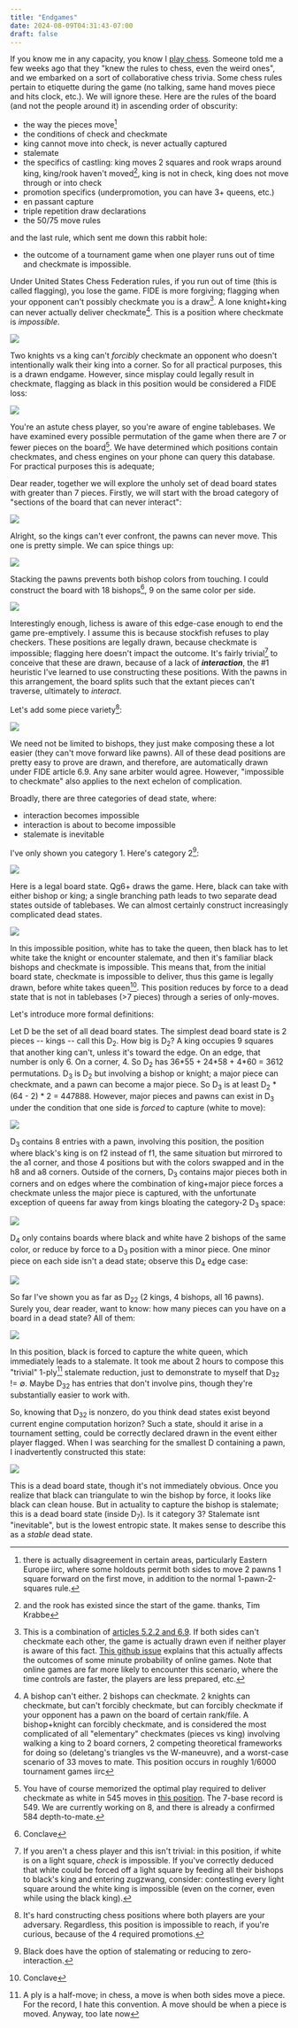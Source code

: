 ```yaml
---
title: "Endgames"
date: 2024-08-09T04:31:43-07:00
draft: false
---
```


If you know me in any capacity, you know I [play chess](https://lichess.org/@/avry). Someone told me a few weeks ago that they "knew the rules to chess, even the weird ones", and we embarked on a sort of collaborative chess trivia. Some chess rules pertain to etiquette during the game (no talking, same hand moves piece and hits clock, etc.). We will ignore these. Here are the rules of the board (and not the people around it) in ascending order of obscurity:

- the way the pieces move[^1]
- the conditions of check and checkmate
- king cannot move into check, is never actually captured
- stalemate
- the specifics of castling: king moves 2 squares and rook wraps around king, king/rook haven't moved[^2], king is not in check, king does not move through or into check
- promotion specifics (underpromotion, you can have 3+ queens, etc.)
- en passant capture
- triple repetition draw declarations
- the 50/75 move rules

and the last rule, which sent me down this rabbit hole:

- the outcome of a tournament game when one player runs out of time and checkmate is impossible.

Under United States Chess Federation rules, if you run out of time (this is called flagging), you lose the game. FIDE is more forgiving; flagging when your opponent can't possibly checkmate you is a draw[^4]. A lone knight+king can never actually deliver checkmate[^3]. This is a position where checkmate is *impossible*. 

![](https://media.githubusercontent.com/media/graevy/graevy.github.io/main/static/images/chess/kvn.png)

Two knights vs a king can't *forcibly* checkmate an opponent who doesn't intentionally walk their king into a corner. So for all practical purposes, this is a drawn endgame. However, since misplay could legally result in checkmate, flagging as black in this position would be considered a FIDE loss:

![](https://media.githubusercontent.com/media/graevy/graevy.github.io/main/static/images/chess/kvnn.png)

You're an astute chess player, so you're aware of engine tablebases. We have examined every possible permutation of the game when there are 7 or fewer pieces on the board[^5]. We have determined which positions contain checkmates, and chess engines on your phone can query this database. For practical purposes this is adequate;

Dear reader, together we will explore the unholy set of dead board states with greater than 7 pieces. Firstly, we will start with the broad category of "sections of the board that can never interact":

![](https://media.githubusercontent.com/media/graevy/graevy.github.io/main/static/images/chess/8pawns.png)

Alright, so the kings can't ever confront, the pawns can never move. This one is pretty simple. We can spice things up:

![](https://media.githubusercontent.com/media/graevy/graevy.github.io/main/static/images/chess/22pieces.png)

Stacking the pawns prevents both bishop colors from touching. I could construct the board with 18 bishops[^7], 9 on the same color per side.

![](https://media.githubusercontent.com/media/graevy/graevy.github.io/main/static/images/chess/checkers.png)

Interestingly enough, lichess is aware of this edge-case enough to end the game pre-emptively. I assume this is because stockfish refuses to play checkers. These positions are legally drawn, because checkmate is impossible; flagging here doesn't impact the outcome. It's fairly trivial[^9] to conceive that these are drawn, because of a lack of ***interaction***, the #1 heuristic I've learned to use constructing these positions. With the pawns in this arrangement, the board splits such that the extant pieces can't traverse, ultimately to *interact*.

Let's add some piece variety[^6]:

![](https://media.githubusercontent.com/media/graevy/graevy.github.io/main/static/images/chess/trapped.png)

We need not be limited to bishops, they just make composing these a lot easier (they can't move forward like pawns). All of these dead positions are pretty easy to prove are drawn, and therefore, are automatically drawn under FIDE article 6.9. Any sane arbiter would agree. However, "impossible to checkmate" also applies to the next echelon of complication.

Broadly, there are three categories of dead state, where:

- interaction becomes impossible
- interaction is about to become impossible
- stalemate is inevitable

I've only shown you category 1. Here's category 2[^8]:


![](https://media.githubusercontent.com/media/graevy/graevy.github.io/main/static/images/chess/dynamicfork.png)

Here is a legal board state. Qg6+ draws the game. Here, black can take with either bishop or king; a single branching path leads to two separate dead states outside of tablebases. We can almost certainly construct increasingly complicated dead states.

![](https://media.githubusercontent.com/media/graevy/graevy.github.io/main/static/images/chess/secondlevel.png)

In this impossible position, white has to take the queen, then black has to let white take the knight or encounter stalemate, and then it's familiar black bishops and checkmate is impossible. This means that, from the initial board state, checkmate is impossible to deliver, thus this game is legally drawn, before white takes queen[^7]. This position reduces by force to a dead state that is not in tablebases (>7 pieces) through a series of only-moves.

Let's introduce more formal definitions:

Let D be the set of all dead board states. The simplest dead board state is 2 pieces -- kings -- call this D<sub>2</sub>. How big is D<sub>2</sub>? A king occupies 9 squares that another king can't, unless it's toward the edge. On an edge, that number is only 6. On a corner, 4. So D<sub>2</sub> has 36\*55 + 24\*58 + 4\*60 = 3612 permutations. D<sub>3</sub> is D<sub>2</sub> but involving a bishop or knight; a major piece can checkmate, and a pawn can become a major piece. So D<sub>3</sub> is at least D<sub>2</sub> \* (64 - 2) \* 2 = 447888. However, major pieces and pawns can exist in D<sub>3</sub> under the condition that one side is *forced* to capture (white to move):

![](https://media.githubusercontent.com/media/graevy/graevy.github.io/main/static/images/chess/d3pawn.png)

D<sub>3</sub> contains 8 entries with a pawn, involving this position, the position where black's king is on f2 instead of f1, the same situation but mirrored to the a1 corner, and those 4 positions but with the colors swapped and in the h8 and a8 corners. Outside of the corners, D<sub>3</sub> contains major pieces both in corners and on edges where the combination of king+major piece forces a checkmate unless the major piece is captured, with the unfortunate exception of queens far away from kings bloating the category-2 D<sub>3</sub> space:

![](https://media.githubusercontent.com/media/graevy/graevy.github.io/main/static/images/chess/d3farking.png)

D<sub>4</sub> only contains boards where black and white have 2 bishops of the same color, or reduce by force to a D<sub>3</sub> position with a minor piece. One minor piece on each side isn't a dead state; observe this D<sub>4</sub> edge case:

![](https://media.githubusercontent.com/media/graevy/graevy.github.io/main/static/images/chess/d4exception.png)

So far I've shown you as far as D<sub>22</sub> (2 kings, 4 bishops, all 16 pawns). Surely you, dear reader, want to know: how many pieces can you have on a board in a dead state? All of them:

![](https://media.githubusercontent.com/media/graevy/graevy.github.io/main/static/images/chess/d32ply1.png)

In this position, black is forced to capture the white queen, which immediately leads to a stalemate. It took me about 2 hours to compose this "trivial" 1-ply[^10] stalemate reduction, just to demonstrate to myself that D<sub>32</sub> != ∅. Maybe D<sub>32</sub> has entries that don't involve pins, though they're substantially easier to work with.

So, knowing that D<sub>32</sub> is nonzero, do you think dead states exist beyond current engine computation horizon? Such a state, should it arise in a tournament setting, could be correctly declared drawn in the event either player flagged. When I was searching for the smallest D containing a pawn, I inadvertently constructed this state:

![](https://media.githubusercontent.com/media/graevy/graevy.github.io/main/static/images/chess/d7pawns.png)

This is a dead board state, though it's not immediately obvious. Once you realize that black can triangulate to win the bishop by force, it looks like black can clean house. But in actuality to capture the bishop is stalemate; this is a dead board state (inside D<sub>7</sub>). Is it category 3? Stalemate isnt "inevitable", but is the lowest entropic state. It makes sense to describe this as a *stable* dead state.


[^1]: there is actually disagreement in certain areas, particularly Eastern Europe iirc, where some holdouts permit both sides to move 2 pawns 1 square forward on the first move, in addition to the normal 1-pawn-2-squares rule.

[^2]: and the rook has existed since the start of the game. thanks, Tim Krabbe

[^3]: A bishop can't either. 2 bishops can checkmate. 2 knights can checkmate, but can't forcibly checkmate, but can forcibly checkmate if your opponent has a pawn on the board of certain rank/file. A bishop+knight can forcibly checkmate, and is considered the most complicated of all "elementary" checkmates (pieces vs king) involving walking a king to 2 board corners, 2 competing theoretical frameworks for doing so (deletang's triangles vs the W-maneuvre), and a worst-case scenario of 33 moves to mate. This position occurs in roughly 1/6000 tournament games iirc

[^4]: This is a combination of [articles 5.2.2 and 6.9](https://handbook.fide.com/chapter/E012023). If both sides can't checkmate each other, the game is actually drawn even if neither player is aware of this fact. [This github issue](https://github.com/lichess-org/lila/issues/9249) explains that this actually affects the outcomes of some minute probability of online games. Note that online games are far more likely to encounter this scenario, where the time controls are faster, the players are less prepared, etc.

[^5]: You have of course memorized the optimal play required to deliver checkmate as white in 545 moves in [this position](https://lichess.org/editor/8/r6n/8/8/5k2/3K4/7N/3b3Q_b_-_-_0_1?color=white). The 7-base record is 549. We are currently working on 8, and there is already a confirmed 584 depth-to-mate.

[^6]: It's hard constructing chess positions where both players are your adversary. Regardless, this position is impossible to reach, if you're curious, because of the 4 required promotions.

[^7]: Conclave

[^8]: Black does have the option of stalemating or reducing to zero-interaction.

[^9]: If you aren't a chess player and this isn't trivial: in this position, if white is on a light square, *check* is impossible. If you've correctly deduced that white could be forced off a light square by feeding all their bishops to black's king and entering zugzwang, consider: contesting every light square around the white king is impossible (even on the corner, even while using the black king).

[^10]: A ply is a half-move; in chess, a move is when both sides move a piece. For the record, I hate this convention. A move should be when a piece is moved. Anyway, too late now
